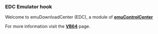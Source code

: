### EDC Emulator hook

Welcome to emuDownloadCenter (EDC), a module of [**emuControlCenter**](https://github.com/PhoenixInteractiveNL/emuControlCenter/wiki/)

For more information visit the [**VB64**](https://github.com/PhoenixInteractiveNL/edc-masterhook/wiki/Emulator-vb64#menu) page.
